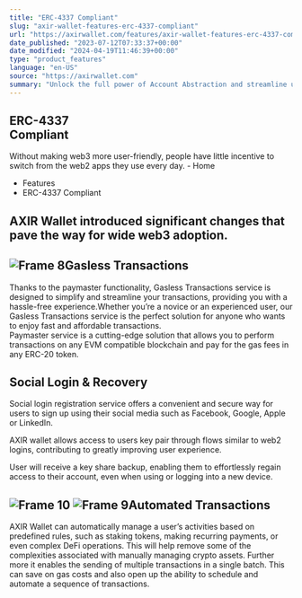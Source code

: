 ```yaml
---
title: "ERC-4337 Compliant"
slug: "axir-wallet-features-erc-4337-compliant"
url: "https://axirwallet.com/features/axir-wallet-features-erc-4337-compliant/"
date_published: "2023-07-12T07:33:37+00:00"
date_modified: "2024-04-19T11:46:39+00:00"
type: "product_features"
language: "en-US"
source: "https://axirwallet.com"
summary: "Unlock the full power of Account Abstraction and streamline user experience"
---
```


ERC-4337   
 Compliant
----------------------

 Without making web3 more user-friendly, people have little incentive to switch from the web2 apps they use every day. - Home
- Features
- ERC-4337 Compliant
 
AXIR Wallet introduced significant changes that pave the way for wide web3 adoption.
------------------------------------------------------------------------------------

 ![Frame 8](https://axirwallet.com/wp-content/uploads/elementor/thumbs/Frame-8-qkt90pvhievvwv1yf0jzx4yptt1wkme93zhkeeuio0.png "Frame 8")Gasless Transactions
--------------------

 Thanks to the paymaster functionality, Gasless Transactions service is designed to simplify and streamline your transactions, providing you with a hassle-free experience.Whether you’re a novice or an experienced user, our Gasless Transactions service is the perfect solution for anyone who wants to enjoy fast and affordable transactions.   
Paymaster service is a cutting-edge solution that allows you to perform transactions on any EVM compatible blockchain and pay for the gas fees in any ERC-20 token.

Social Login &amp; Recovery
---------------------------

Social login registration service offers a convenient and secure way for users to sign up using their social media such as Facebook, Google, Apple or LinkedIn.

AXIR wallet allows access to users key pair through flows similar to web2 logins, contributing to greatly improving user experience.

User will receive a key share backup, enabling them to effortlessly regain access to their account, even when using or logging into a new device.

 ![Frame 10](https://axirwallet.com/wp-content/uploads/elementor/thumbs/Frame-10-qkt9d3ezhvtss12s5d55r0j7eg1vx5j0t8ppvkhwqo.png "Frame 10") ![Frame 9](https://axirwallet.com/wp-content/uploads/elementor/thumbs/Frame-9-1-qkt9fgyart2pzkf8z2igzs75cct0zud8oyfjxv0lj4.png "Frame 9")Automated Transactions
----------------------

 AXIR Wallet can automatically manage a user’s activities based on predefined rules, such as staking tokens, making recurring payments, or even complex DeFi operations. This will help remove some of the complexities associated with manually managing crypto assets. Further more it enables the sending of multiple transactions in a single batch. This can save on gas costs and also open up the ability to schedule and automate a sequence of transactions.
